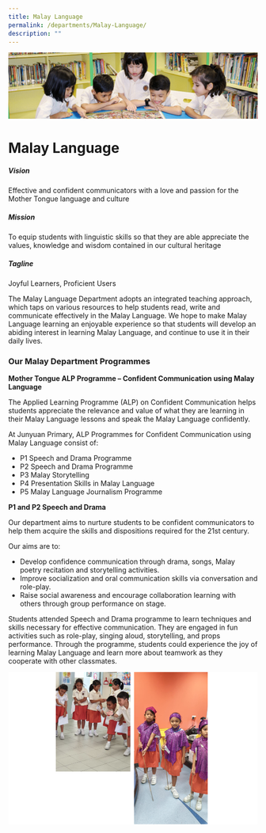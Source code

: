 ```yaml
---
title: Malay Language
permalink: /departments/Malay-Language/
description: ""
---
```

![](/images/banner.gif)

Malay Language
==============

##### Vision

  

Effective and confident communicators with a love and passion for the Mother Tongue language and culture  

  

##### Mission

  

To equip students with linguistic skills so that they are able appreciate the values, knowledge and wisdom contained in our cultural heritage  

  

##### Tagline

  

Joyful Learners, Proficient Users  

  

The Malay Language Department adopts an integrated teaching approach, which taps on various resources to help students read, write and communicate effectively in the Malay Language. We hope to make Malay Language learning an enjoyable experience so that students will develop an abiding interest in learning Malay Language, and continue to use it in their daily lives.  

  

### Our Malay Department Programmes

**Mother Tongue ALP Programme – Confident Communication using Malay Language**

The Applied Learning Programme (ALP) on Confident Communication helps students appreciate the relevance and value of what they are learning in their Malay Language lessons and speak the Malay Language confidently.

  
At Junyuan Primary, ALP Programmes for Confident Communication using Malay Language consist of:  

*   P1 Speech and Drama Programme
*   P2 Speech and Drama Programme
*   P3 Malay Storytelling
*   P4 Presentation Skills in Malay Language
*   P5 Malay Language Journalism Programme

  

**P1 and P2 Speech and Drama** 

Our department aims to nurture students to be confident communicators to help them acquire the skills and dispositions required for the 21st century. 

Our aims are to: 

*   Develop confidence communication through drama, songs, Malay poetry recitation and storytelling activities.
*   Improve socialization and oral communication skills via conversation and role-play. 
*   Raise social awareness and encourage collaboration learning with others through group performance on stage. 

  

Students attended Speech and Drama programme to learn techniques and skills necessary for effective communication. They are engaged in fun activities such as role-play, singing aloud, storytelling, and props performance. Through the programme, students could experience the joy of learning Malay Language and learn more about teamwork as they cooperate with other classmates.

![](/images/MalayLang.png)
